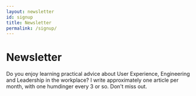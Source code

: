 ```yaml
---
layout: newsletter
id: signup
title: Newsletter
permalink: /signup/
---
```


# Newsletter

Do you enjoy learning practical advice about User Experience, Engineering and Leadership in the workplace? I write approximately one article per month, with one humdinger every 3 or so. Don't miss out.
